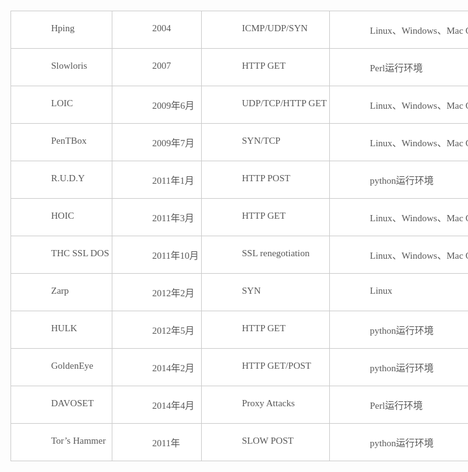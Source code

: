 <table style="box-sizing:border-box;border-spacing:0px;background-color:#FFFFFF;width:850px;table-layout:fixed;margin:15px 0px;color:#585858;font-family:微软雅黑;font-size:15px;">
	<tbody style="box-sizing:border-box;">
		<tr style="box-sizing:border-box;">
			<td style="box-sizing:border-box;padding:2px 4px;min-width:40px;height:30px;border:1px solid #CCCCCC;vertical-align:top;white-space:pre-wrap;word-wrap:break-word;">
				Hping
			</td>
			<td style="box-sizing:border-box;padding:2px 4px;min-width:40px;height:30px;border:1px solid #CCCCCC;vertical-align:top;white-space:pre-wrap;word-wrap:break-word;">
				2004
			</td>
			<td style="box-sizing:border-box;padding:2px 4px;min-width:40px;height:30px;border:1px solid #CCCCCC;vertical-align:top;white-space:pre-wrap;word-wrap:break-word;">
				ICMP/UDP/SYN
			</td>
			<td style="box-sizing:border-box;padding:2px 4px;min-width:40px;height:30px;border:1px solid #CCCCCC;vertical-align:top;white-space:pre-wrap;word-wrap:break-word;">
				Linux、Windows、Mac OS
			</td>
		</tr>
		<tr style="box-sizing:border-box;">
			<td style="box-sizing:border-box;padding:2px 4px;min-width:40px;height:30px;border:1px solid #CCCCCC;vertical-align:top;white-space:pre-wrap;word-wrap:break-word;">
				Slowloris
			</td>
			<td style="box-sizing:border-box;padding:2px 4px;min-width:40px;height:30px;border:1px solid #CCCCCC;vertical-align:top;white-space:pre-wrap;word-wrap:break-word;">
				2007
			</td>
			<td style="box-sizing:border-box;padding:2px 4px;min-width:40px;height:30px;border:1px solid #CCCCCC;vertical-align:top;white-space:pre-wrap;word-wrap:break-word;">
				HTTP GET
			</td>
			<td style="box-sizing:border-box;padding:2px 4px;min-width:40px;height:30px;border:1px solid #CCCCCC;vertical-align:top;white-space:pre-wrap;word-wrap:break-word;">
				Perl运行环境
			</td>
		</tr>
		<tr style="box-sizing:border-box;">
			<td style="box-sizing:border-box;padding:2px 4px;min-width:40px;height:30px;border:1px solid #CCCCCC;vertical-align:top;white-space:pre-wrap;word-wrap:break-word;">
				LOIC
			</td>
			<td style="box-sizing:border-box;padding:2px 4px;min-width:40px;height:30px;border:1px solid #CCCCCC;vertical-align:top;white-space:pre-wrap;word-wrap:break-word;">
				2009年6月
			</td>
			<td style="box-sizing:border-box;padding:2px 4px;min-width:40px;height:30px;border:1px solid #CCCCCC;vertical-align:top;white-space:pre-wrap;word-wrap:break-word;">
				UDP/TCP/HTTP GET
			</td>
			<td style="box-sizing:border-box;padding:2px 4px;min-width:40px;height:30px;border:1px solid #CCCCCC;vertical-align:top;white-space:pre-wrap;word-wrap:break-word;">
				Linux、Windows、Mac OS
			</td>
		</tr>
		<tr style="box-sizing:border-box;">
			<td style="box-sizing:border-box;padding:2px 4px;min-width:40px;height:30px;border:1px solid #CCCCCC;vertical-align:top;white-space:pre-wrap;word-wrap:break-word;">
				PenTBox
			</td>
			<td style="box-sizing:border-box;padding:2px 4px;min-width:40px;height:30px;border:1px solid #CCCCCC;vertical-align:top;white-space:pre-wrap;word-wrap:break-word;">
				2009年7月
			</td>
			<td style="box-sizing:border-box;padding:2px 4px;min-width:40px;height:30px;border:1px solid #CCCCCC;vertical-align:top;white-space:pre-wrap;word-wrap:break-word;">
				SYN/TCP
			</td>
			<td style="box-sizing:border-box;padding:2px 4px;min-width:40px;height:30px;border:1px solid #CCCCCC;vertical-align:top;white-space:pre-wrap;word-wrap:break-word;">
				Linux、Windows、Mac OS
			</td>
		</tr>
		<tr style="box-sizing:border-box;">
			<td style="box-sizing:border-box;padding:2px 4px;min-width:40px;height:30px;border:1px solid #CCCCCC;vertical-align:top;white-space:pre-wrap;word-wrap:break-word;">
				R.U.D.Y
			</td>
			<td style="box-sizing:border-box;padding:2px 4px;min-width:40px;height:30px;border:1px solid #CCCCCC;vertical-align:top;white-space:pre-wrap;word-wrap:break-word;">
				2011年1月
			</td>
			<td style="box-sizing:border-box;padding:2px 4px;min-width:40px;height:30px;border:1px solid #CCCCCC;vertical-align:top;white-space:pre-wrap;word-wrap:break-word;">
				HTTP POST
			</td>
			<td style="box-sizing:border-box;padding:2px 4px;min-width:40px;height:30px;border:1px solid #CCCCCC;vertical-align:top;white-space:pre-wrap;word-wrap:break-word;">
				python运行环境
			</td>
		</tr>
		<tr style="box-sizing:border-box;">
			<td style="box-sizing:border-box;padding:2px 4px;min-width:40px;height:30px;border:1px solid #CCCCCC;vertical-align:top;white-space:pre-wrap;word-wrap:break-word;">
				HOIC
			</td>
			<td style="box-sizing:border-box;padding:2px 4px;min-width:40px;height:30px;border:1px solid #CCCCCC;vertical-align:top;white-space:pre-wrap;word-wrap:break-word;">
				2011年3月
			</td>
			<td style="box-sizing:border-box;padding:2px 4px;min-width:40px;height:30px;border:1px solid #CCCCCC;vertical-align:top;white-space:pre-wrap;word-wrap:break-word;">
				HTTP GET
			</td>
			<td style="box-sizing:border-box;padding:2px 4px;min-width:40px;height:30px;border:1px solid #CCCCCC;vertical-align:top;white-space:pre-wrap;word-wrap:break-word;">
				Linux、Windows、Mac OS
			</td>
		</tr>
		<tr style="box-sizing:border-box;">
			<td style="box-sizing:border-box;padding:2px 4px;min-width:40px;height:30px;border:1px solid #CCCCCC;vertical-align:top;white-space:pre-wrap;word-wrap:break-word;">
				THC SSL DOS
			</td>
			<td style="box-sizing:border-box;padding:2px 4px;min-width:40px;height:30px;border:1px solid #CCCCCC;vertical-align:top;white-space:pre-wrap;word-wrap:break-word;">
				2011年10月
			</td>
			<td style="box-sizing:border-box;padding:2px 4px;min-width:40px;height:30px;border:1px solid #CCCCCC;vertical-align:top;white-space:pre-wrap;word-wrap:break-word;">
				SSL renegotiation
			</td>
			<td style="box-sizing:border-box;padding:2px 4px;min-width:40px;height:30px;border:1px solid #CCCCCC;vertical-align:top;white-space:pre-wrap;word-wrap:break-word;">
				Linux、Windows、Mac OS
			</td>
		</tr>
		<tr style="box-sizing:border-box;">
			<td style="box-sizing:border-box;padding:2px 4px;min-width:40px;height:30px;border:1px solid #CCCCCC;vertical-align:top;white-space:pre-wrap;word-wrap:break-word;">
				Zarp
			</td>
			<td style="box-sizing:border-box;padding:2px 4px;min-width:40px;height:30px;border:1px solid #CCCCCC;vertical-align:top;white-space:pre-wrap;word-wrap:break-word;">
				2012年2月
			</td>
			<td style="box-sizing:border-box;padding:2px 4px;min-width:40px;height:30px;border:1px solid #CCCCCC;vertical-align:top;white-space:pre-wrap;word-wrap:break-word;">
				SYN
			</td>
			<td style="box-sizing:border-box;padding:2px 4px;min-width:40px;height:30px;border:1px solid #CCCCCC;vertical-align:top;white-space:pre-wrap;word-wrap:break-word;">
				Linux
			</td>
		</tr>
		<tr style="box-sizing:border-box;">
			<td style="box-sizing:border-box;padding:2px 4px;min-width:40px;height:30px;border:1px solid #CCCCCC;vertical-align:top;white-space:pre-wrap;word-wrap:break-word;">
				HULK
			</td>
			<td style="box-sizing:border-box;padding:2px 4px;min-width:40px;height:30px;border:1px solid #CCCCCC;vertical-align:top;white-space:pre-wrap;word-wrap:break-word;">
				2012年5月
			</td>
			<td style="box-sizing:border-box;padding:2px 4px;min-width:40px;height:30px;border:1px solid #CCCCCC;vertical-align:top;white-space:pre-wrap;word-wrap:break-word;">
				HTTP GET
			</td>
			<td style="box-sizing:border-box;padding:2px 4px;min-width:40px;height:30px;border:1px solid #CCCCCC;vertical-align:top;white-space:pre-wrap;word-wrap:break-word;">
				python运行环境
			</td>
		</tr>
		<tr style="box-sizing:border-box;">
			<td style="box-sizing:border-box;padding:2px 4px;min-width:40px;height:30px;border:1px solid #CCCCCC;vertical-align:top;white-space:pre-wrap;word-wrap:break-word;">
				GoldenEye
			</td>
			<td style="box-sizing:border-box;padding:2px 4px;min-width:40px;height:30px;border:1px solid #CCCCCC;vertical-align:top;white-space:pre-wrap;word-wrap:break-word;">
				2014年2月
			</td>
			<td style="box-sizing:border-box;padding:2px 4px;min-width:40px;height:30px;border:1px solid #CCCCCC;vertical-align:top;white-space:pre-wrap;word-wrap:break-word;">
				HTTP GET/POST
			</td>
			<td style="box-sizing:border-box;padding:2px 4px;min-width:40px;height:30px;border:1px solid #CCCCCC;vertical-align:top;white-space:pre-wrap;word-wrap:break-word;">
				python运行环境
			</td>
		</tr>
		<tr style="box-sizing:border-box;">
			<td style="box-sizing:border-box;padding:2px 4px;min-width:40px;height:30px;border:1px solid #CCCCCC;vertical-align:top;white-space:pre-wrap;word-wrap:break-word;">
				DAVOSET
			</td>
			<td style="box-sizing:border-box;padding:2px 4px;min-width:40px;height:30px;border:1px solid #CCCCCC;vertical-align:top;white-space:pre-wrap;word-wrap:break-word;">
				2014年4月
			</td>
			<td style="box-sizing:border-box;padding:2px 4px;min-width:40px;height:30px;border:1px solid #CCCCCC;vertical-align:top;white-space:pre-wrap;word-wrap:break-word;">
				Proxy Attacks
			</td>
			<td style="box-sizing:border-box;padding:2px 4px;min-width:40px;height:30px;border:1px solid #CCCCCC;vertical-align:top;white-space:pre-wrap;word-wrap:break-word;">
				Perl运行环境
			</td>
		</tr>
		<tr style="box-sizing:border-box;">
			<td style="box-sizing:border-box;padding:2px 4px;min-width:40px;height:30px;border:1px solid #CCCCCC;vertical-align:top;white-space:pre-wrap;word-wrap:break-word;">
				Tor’s Hammer
			</td>
			<td style="box-sizing:border-box;padding:2px 4px;min-width:40px;height:30px;border:1px solid #CCCCCC;vertical-align:top;white-space:pre-wrap;word-wrap:break-word;">
				2011年
			</td>
			<td style="box-sizing:border-box;padding:2px 4px;min-width:40px;height:30px;border:1px solid #CCCCCC;vertical-align:top;white-space:pre-wrap;word-wrap:break-word;">
				SLOW POST
			</td>
			<td style="box-sizing:border-box;padding:2px 4px;min-width:40px;height:30px;border:1px solid #CCCCCC;vertical-align:top;white-space:pre-wrap;word-wrap:break-word;">
				python运行环境
			</td>
		</tr>
	</tbody>
</table>